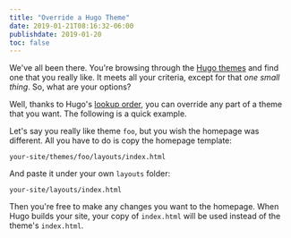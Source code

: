 ```yaml
---
title: "Override a Hugo Theme"
date: 2019-01-21T08:16:32-06:00
publishdate: 2019-01-20
toc: false
---
```


We've all been there. You're browsing through the [Hugo themes](https://themes.gohugo.io/) and find one that you really like. It meets all your criteria, except for that _one small thing_. So, what are your options?

Well, thanks to Hugo's [lookup order](https://gohugo.io/templates/lookup-order/), you can override any part of a theme that you want. The following is a quick example. 

Let's say you really like theme `foo`, but you wish the homepage was different. All you have to do is copy the homepage template:

```
your-site/themes/foo/layouts/index.html
```

And paste it under your own `layouts` folder:

```
your-site/layouts/index.html
```

Then you're free to make any changes you want to the homepage. When Hugo builds your site, your copy of `index.html` will be used instead of the theme's `index.html`. 
